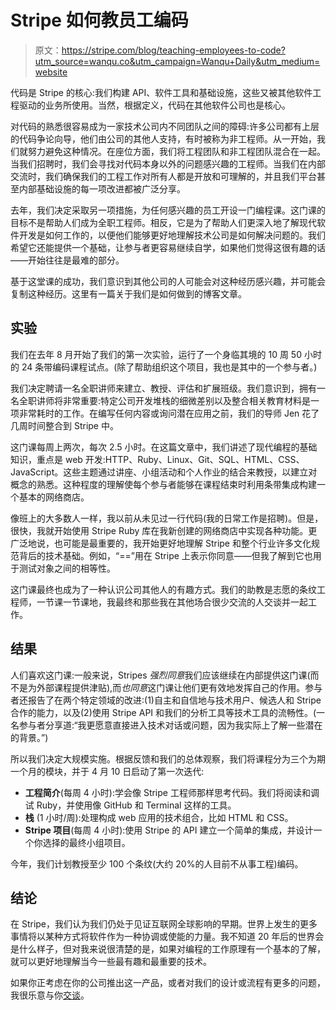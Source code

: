 # Stripe 如何教员工编码

> 原文：<https://stripe.com/blog/teaching-employees-to-code?utm_source=wanqu.co&utm_campaign=Wanqu+Daily&utm_medium=website>



代码是 Stripe 的核心:我们构建 API、软件工具和基础设施，这些又被其他软件工程驱动的业务所使用。当然，根据定义，代码在其他软件公司也是核心。

对代码的熟悉很容易成为一家技术公司内不同团队之间的障碍:许多公司都有上层的代码争论向导，他们由公司的其他人支持，有时被称为非工程师。从一开始，我们就努力避免这种情况。在座位方面，我们将工程团队和非工程团队混合在一起。当我们招聘时，我们会寻找对代码本身以外的问题感兴趣的工程师。当我们在内部交流时，我们确保我们的工程工作对所有人都是开放和可理解的，并且我们平台甚至内部基础设施的每一项改进都被广泛分享。

去年，我们决定采取另一项措施，为任何感兴趣的员工开设一门编程课。这门课的目标不是帮助人们成为全职工程师。相反，它是为了帮助人们更深入地了解现代软件开发是如何工作的，以便他们能够更好地理解技术公司是如何解决问题的。我们希望它还能提供一个基础，让参与者更容易继续自学，如果他们觉得这很有趣的话——开始往往是最难的部分。

基于这堂课的成功，我们意识到其他公司的人可能会对这种经历感兴趣，并可能会复制这种经历。这里有一篇关于我们是如何做到的博客文章。

## 实验

我们在去年 8 月开始了我们的第一次实验，运行了一个身临其境的 10 周 50 小时的 24 条带编码课程试点。(除了帮助组织这个项目，我也是其中的一个参与者。)

我们决定聘请一名全职讲师来建立、教授、评估和扩展班级。我们意识到，拥有一名全职讲师将非常重要:特定公司开发堆栈的细微差别以及整合相关教育材料是一项非常耗时的工作。在编写任何内容或询问潜在应用之前，我们的导师 Jen 花了几周时间整合到 Stripe 中。

这门课每周上两次，每次 2.5 小时。在这篇文章中，我们讲述了现代编程的基础知识，重点是 web 开发:HTTP、Ruby、Linux、Git、SQL、HTML、CSS、JavaScript。这些主题通过讲座、小组活动和个人作业的结合来教授，以建立对概念的熟悉。这种程度的理解使每个参与者能够在课程结束时利用条带集成构建一个基本的网络商店。

像班上的大多数人一样，我以前从未见过一行代码(我的日常工作是招聘)。但是，很快，我就开始使用 Stripe Ruby 库在我新创建的网络商店中实现各种功能。更广泛地说，也可能是最重要的，我开始更好地理解 Stripe 和整个行业许多文化规范背后的技术基础。例如，“==”用在 Stripe 上表示你同意——但我了解到它也用于测试对象之间的相等性。

这门课最终也成为了一种认识公司其他人的有趣方式。我们的助教是志愿的条纹工程师，一节课一节课地，我最终和那些我在其他场合很少交流的人交谈并一起工作。

## 结果

人们喜欢这门课:一般来说，Stripes *强烈同意*我们应该继续在内部提供这门课(而不是为外部课程提供津贴),而*也同意*这门课让他们更有效地发挥自己的作用。参与者还报告了在两个特定领域的改进:(1)自主和自信地与技术用户、候选人和 Stripe 合作的能力，以及(2)使用 Stripe API 和我们的分析工具等技术工具的流畅性。(一名参与者分享道:“我更愿意直接进入技术对话或问题，因为我实际上了解一些潜在的背景。”)

所以我们决定大规模实施。根据反馈和我们的总体观察，我们将课程分为三个为期一个月的模块，并于 4 月 10 日启动了第一次迭代:

*   **工程简介**(每周 4 小时):学会像 Stripe 工程师那样思考代码。我们将阅读和调试 Ruby，并使用像 GitHub 和 Terminal 这样的工具。
*   **栈** (1 小时/周):处理构成 web 应用的技术组合，比如 HTML 和 CSS。
*   **Stripe 项目**(每周 4 小时):使用 Stripe 的 API 建立一个简单的集成，并设计一个你选择的最终小组项目。

今年，我们计划教授至少 100 个条纹(大约 20%的人目前不从事工程)编码。

## 结论

在 Stripe，我们认为我们仍处于见证互联网全球影响的早期。世界上发生的更多事情将以某种方式将软件作为一种协调或使能的力量。我不知道 20 年后的世界会是什么样子，但对我来说很清楚的是，如果对编程的工作原理有一个基本的了解，就可以更好地理解当今一些最有趣和最重要的技术。

如果你正考虑在你的公司推出这一产品，或者对我们的设计或流程有更多的问题，我很乐意与你[交谈](mailto:ella.grimshaw@stripe.com)。

